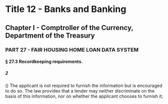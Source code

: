 
# Title 12 - Banks and Banking
## Chapter I - Comptroller of the Currency, Department of the Treasury
### PART 27 - FAIR HOUSING HOME LOAN DATA SYSTEM
#### § 27.3 Recordkeeping requirements.
##### 2

() The applicant is not required to furnish the information but is encouraged to do so. The law provides that a lender may neither discriminate on the basis of this information, nor on whether the applicant chooses to furnish it;
